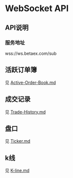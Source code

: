 # WebSocket API

## API说明

### 服务地址

wss://ws.betaex.com/sub

## 活跃订单簿

见 [Active-Order-Book.md](./Active-Order-Book.md)

## 成交记录

见 [Trade-History.md](./Trade-History.md)

## 盘口

见 [Ticker.md](./Ticker.md)

## k线

见 [K-line.md](./K-line.md)
